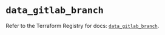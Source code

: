 # `data_gitlab_branch`

Refer to the Terraform Registry for docs: [`data_gitlab_branch`](https://registry.terraform.io/providers/gitlabhq/gitlab/17.6.1/docs/data-sources/branch).
